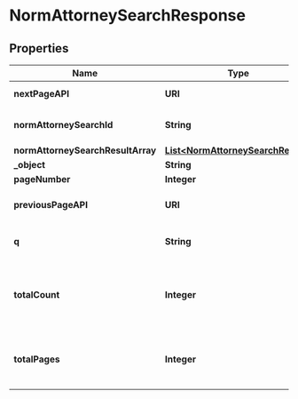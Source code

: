 

# NormAttorneySearchResponse


## Properties

| Name | Type | Description | Notes |
|------------ | ------------- | ------------- | -------------|
|**nextPageAPI** | **URI** | Link to next page. |  |
|**normAttorneySearchId** | **String** | Query been sent by client |  |
|**normAttorneySearchResultArray** | [**List&lt;NormAttorneySearchResult&gt;**](NormAttorneySearchResult.md) |  |  |
|**_object** | **String** |  |  |
|**pageNumber** | **Integer** |  |  |
|**previousPageAPI** | **URI** | Link to previous page. |  |
|**q** | **String** | Query been sent by client |  |
|**totalCount** | **Integer** | The number of matches that were found in the index. |  |
|**totalPages** | **Integer** | Total pages for matches that were found in the index. |  |




